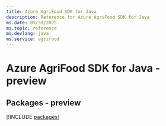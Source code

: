 ```yaml
---
title: Azure AgriFood SDK for Java
description: Reference for Azure AgriFood SDK for Java
ms.date: 05/30/2025
ms.topic: reference
ms.devlang: java
ms.service: agrifood
---
```

# Azure AgriFood SDK for Java - preview
## Packages - preview
[!INCLUDE [packages](agrifood-index.md)]